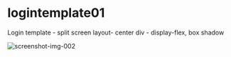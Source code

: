 # logintemplate01
Login template - split screen layout- center div - display-flex, box shadow


![screenshot-img-002](https://github.com/SunilKandpal007/logintemplate01/assets/45088791/c83a52b7-762c-4a37-a503-2d8093e4c3c2)

